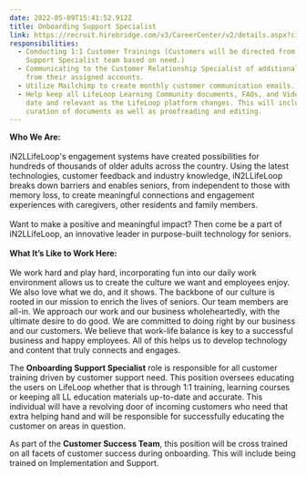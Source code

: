 ```yaml
---
date: 2022-05-09T15:41:52.912Z
title: Onboarding Support Specialist
link: https://recruit.hirebridge.com/v3/CareerCenter/v2/details.aspx?cid=8153&jid=575766&bid=2
responsibilities:
  - Conducting 1:1 Customer Trainings (Customers will be directed from the
    Support Specialist team based on need.)
  - Communicating to the Customer Relationship Specialist of additional needs
    from their assigned accounts.
  - Utilize Mailchimp to create monthly customer communication emails.
  - Help keep all LifeLoop Learning Community documents, FAQs, and Videos up to
    date and relevant as the LifeLoop platform changes. This will include
    curation of documents as well as proofreading and editing.
---
```

<!--StartFragment-->

**Who We Are:** \
\
iN2LLifeLoop's engagement systems have created possibilities for hundreds of thousands of older adults across the country. Using the latest technologies, customer feedback and industry knowledge, iN2LLifeLoop breaks down barriers and enables seniors, from independent to those with memory loss, to create meaningful connections and engagement experiences with caregivers, other residents and family members.\
\
Want to make a positive and meaningful impact? Then come be a part of iN2LLifeLoop, an innovative leader in purpose-built technology for seniors.\
**\
What It’s Like to Work Here:**\
\
We work hard and play hard, incorporating fun into our daily work environment allows us to create the culture we want and employees enjoy. We also love what we do, and it shows. The backbone of our culture is rooted in our mission to enrich the lives of seniors. Our team members are all-in. We approach our work and our business wholeheartedly, with the ultimate desire to do good. We are committed to doing right by our business and our customers. We believe that work-life balance is key to a successful business and happy employees. All of this helps us to develop technology and content that truly connects and engages.

The **Onboarding Support Specialist** role is responsible for all customer training driven by customer support need. This position oversees educating the users on LifeLoop whether that is through 1:1 training, learning courses or keeping all LL education materials up-to-date and accurate. This individual will have a revolving door of incoming customers who need that extra helping hand and will be responsible for successfully educating the customer on areas in question.

As part of the **Customer Success Team**, this position will be cross trained on all facets of customer success during onboarding. This will include being trained on Implementation and Support.

<!--EndFragment-->